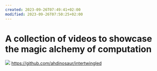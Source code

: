 ```yaml
---
created: 2023-09-26T07:49:41+02:00
modified: 2023-09-26T07:50:25+02:00
---
```


# A collection of videos to showcase the magic alchemy of computation

![](_asset/A%20collection%20of%20videos%20to%20showcase%20the%20magic%20alchemy%20of%20computation_image_1.png)
https://github.com/ahdinosaur/intertwingled
